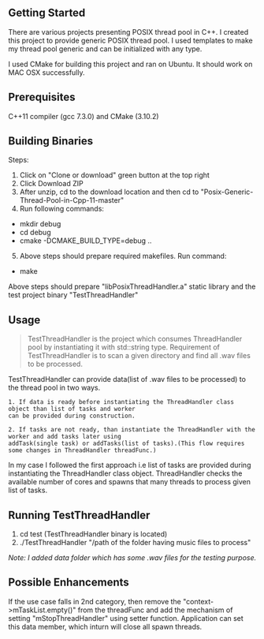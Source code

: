 
## Getting Started ##
There are various projects presenting POSIX thread pool in C++. I created this project to provide generic POSIX thread pool. I used templates to make my thread pool generic and can be initialized with any type.

I used CMake for building this project and ran on Ubuntu. It should work on MAC OSX successfully. 

## Prerequisites ##
C++11 compiler (gcc 7.3.0) and CMake (3.10.2)

## Building Binaries ##

Steps:

1) Click on "Clone or download" green button at the top right
2) Click Download ZIP
3) After unzip, cd to the download location and then cd to "Posix-Generic-Thread-Pool-in-Cpp-11-master"
4) Run following commands: 
  * mkdir debug
  * cd debug
  * cmake -DCMAKE_BUILD_TYPE=debug ..
5) Above steps should prepare required makefiles. Run command:
  * make 
  
Above steps should prepare "libPosixThreadHandler.a" static library and the test project binary "TestThreadHandler"

## Usage ##

  > TestThreadHandler is the project which consumes ThreadHandler pool by instantiating it with std::string type.
  > Requirement of TestThreadHandler is to scan a given directory and find all .wav files to be processed.


TestThreadHandler can provide data(list of .wav files to be processed) to the thread pool in two ways.

    1. If data is ready before instantiating the ThreadHandler class object than list of tasks and worker 
    can be provided during construction.
    
    2. If tasks are not ready, than instantiate the ThreadHandler with the worker and add tasks later using 
    addTask(single task) or addTasks(list of tasks).(This flow requires some changes in ThreadHandler threadFunc.)

In my case I followed the first approach i.e list of tasks are provided during instantiating the ThreadHandler class object.
ThreadHandler checks the available number of cores and spawns that many threads to process given list of tasks.

## Running TestThreadHandler ##
1) cd test (TestThreadHandler binary is located)
2) ./TestThreadHandler "/path of the folder having music files to process"

 *Note: I added data folder which has some .wav files for the testing purpose.*

## Possible Enhancements ##
If the use case falls in 2nd category, then remove the "context->mTaskList.empty()" from the threadFunc and 
add the mechanism of setting "mStopThreadHandler" using setter function. Application can set this data member, which inturn will close all spawn threads.





